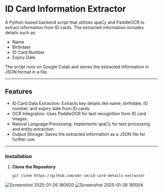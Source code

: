 # ID Card Information Extractor

A Python-based backend script that utilizes spaCy and PaddleOCR to extract information from ID cards. The extracted information includes details such as:

- Name
- Birthdate
- ID Card Number
- Expiry Date

The script runs on Google Colab and stores the extracted information in JSON format in a file.

---

## Features

- ID Card Data Extraction: Extracts key details like name, birthdate, ID number, and expiry date from ID cards.
- OCR Integration: Uses PaddleOCR for text recognition from ID card images.
- Natural Language Processing: Implements spaCy for text processing and entity extraction.
- Output Storage: Saves the extracted information as a JSON file for further use.

---
### Installation

1. **Clone the Repository**
   ```bash
   git clone https://github.com/umr-se/id-card-details-extractor
![Screenshot 2025-01-26 180920](https://github.com/user-attachments/assets/62e3a0ef-3306-4245-92c6-d76ce7a6f040)
![Screenshot 2025-01-26 181004](https://github.com/user-attachments/assets/5f5de98e-58e6-4624-8455-818020149726)

